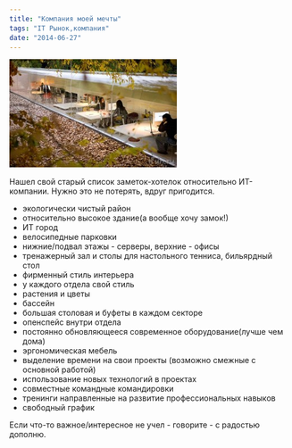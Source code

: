 ```yaml
---
title: "Компания моей мечты"
tags: "IT Рынок,компания"
date: "2014-06-27"
---
```


![](images/1241522825_03-300x194.jpg "bio office")

Нашел свой старый список заметок-хотелок относительно ИТ-компании. Нужно это не потерять, вдруг пригодится.

- экологически чистый район
- относительно высокое здание(а вообще хочу замок!)
- ИТ город
- велосипедные парковки
- нижние/подвал этажы - серверы, верхние - офисы
- тренажерный зал и столы для настольного тенниса, бильярдный стол
- фирменный стиль интерьера
- у каждого отдела свой стиль
- растения и цветы
- бассейн
- большая столовая и буфеты в каждом секторе
- опенспейс внутри отдела
- постоянно обновляющееся современное оборудование(лучше чем дома)
- эргономическая мебель
- выделение времени на свои проекты (возможно смежные с основной работой)
- использование новых технологий в проектах
- совместные командные командировки
- тренинги направленные на развитие профессиональных навыков
- свободный график

Если что-то важное/интересное не учел - говорите - с радостью дополню.

